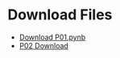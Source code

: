 # Download Files

- [Download P01.pynb](https://raw.githubusercontent.com/burner-one/AI/blob/main/P01.pynb)
- [P02 Download](https://raw.githubusercontent.com/burner-one/AI/main/P02.pynb)
